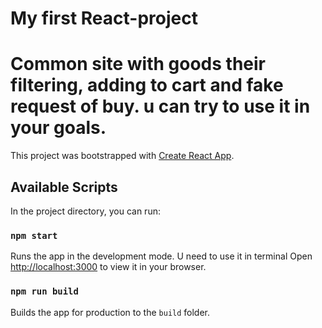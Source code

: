 # My first React-project
# Common site with goods their filtering, adding to cart and fake request of buy. u can try to use it in your goals. 
This project was bootstrapped with [Create React App](https://github.com/facebook/create-react-app).

## Available Scripts

In the project directory, you can run:

### `npm start`

Runs the app in the development mode. U need to use it in terminal
Open [http://localhost:3000](http://localhost:3000) to view it in your browser.

### `npm run build`

Builds the app for production to the `build` folder.
